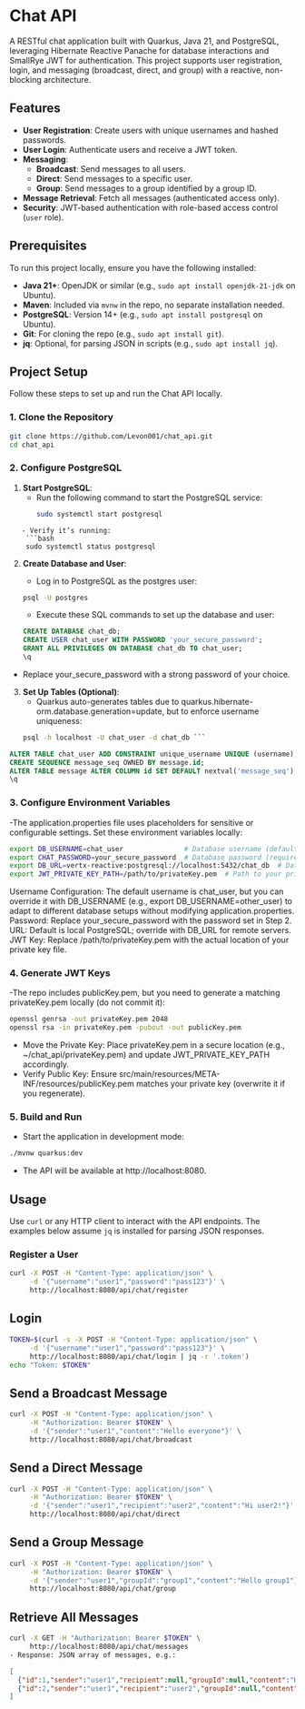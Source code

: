 # Chat API

A RESTful chat application built with Quarkus, Java 21, and PostgreSQL, leveraging Hibernate Reactive Panache for database interactions and SmallRye JWT for authentication. This project supports user registration, login, and messaging (broadcast, direct, and group) with a reactive, non-blocking architecture.

## Features
- **User Registration**: Create users with unique usernames and hashed passwords.
- **User Login**: Authenticate users and receive a JWT token.
- **Messaging**:
  - **Broadcast**: Send messages to all users.
  - **Direct**: Send messages to a specific user.
  - **Group**: Send messages to a group identified by a group ID.
- **Message Retrieval**: Fetch all messages (authenticated access only).
- **Security**: JWT-based authentication with role-based access control (`user` role).

## Prerequisites
To run this project locally, ensure you have the following installed:
- **Java 21+**: OpenJDK or similar (e.g., `sudo apt install openjdk-21-jdk` on Ubuntu).
- **Maven**: Included via `mvnw` in the repo, no separate installation needed.
- **PostgreSQL**: Version 14+ (e.g., `sudo apt install postgresql` on Ubuntu).
- **Git**: For cloning the repo (e.g., `sudo apt install git`).
- **jq**: Optional, for parsing JSON in scripts (e.g., `sudo apt install jq`).

## Project Setup
Follow these steps to set up and run the Chat API locally.

### 1. Clone the Repository
```bash
git clone https://github.com/Levon001/chat_api.git
cd chat_api
```

### 2. Configure PostgreSQL
1. **Start PostgreSQL**:
   - Run the following command to start the PostgreSQL service:
     ```bash
     sudo systemctl start postgresql 
```
   - Verify it’s running:
    ```bash
    sudo systemctl status postgresql 
```

2. **Create Database and User**:
   - Log in to PostgreSQL as the postgres user:
   ```bash
   psql -U postgres 
   ```

   - Execute these SQL commands to set up the database and user:

   ```sql
   CREATE DATABASE chat_db;
   CREATE USER chat_user WITH PASSWORD 'your_secure_password';
   GRANT ALL PRIVILEGES ON DATABASE chat_db TO chat_user;
   \q 
   ```
  - Replace your_secure_password with a strong password of your choice.

3. **Set Up Tables (Optional)**:
   - Quarkus auto-generates tables due to quarkus.hibernate-orm.database.generation=update, but to enforce username uniqueness:
   ```bash
   psql -h localhost -U chat_user -d chat_db ```
  ```sql
  ALTER TABLE chat_user ADD CONSTRAINT unique_username UNIQUE (username);
  CREATE SEQUENCE message_seq OWNED BY message.id;
  ALTER TABLE message ALTER COLUMN id SET DEFAULT nextval('message_seq');
  \q 
```

### 3. Configure Environment Variables
-The application.properties file uses placeholders for sensitive or configurable settings. Set these environment variables locally:
```bash
export DB_USERNAME=chat_user               # Database username (default: chat_user)
export CHAT_PASSWORD=your_secure_password  # Database password (required)
export DB_URL=vertx-reactive:postgresql://localhost:5432/chat_db  # Database URL (default)
export JWT_PRIVATE_KEY_PATH=/path/to/privateKey.pem  # Path to your private key
```
Username Configuration: The default username is chat_user, but you can override it with DB_USERNAME (e.g., export DB_USERNAME=other_user) to adapt to different database setups without modifying application.properties.
Password: Replace your_secure_password with the password set in Step 2.
URL: Default is local PostgreSQL; override with DB_URL for remote servers.
JWT Key: Replace /path/to/privateKey.pem with the actual location of your private key file.

### 4. Generate JWT Keys
-The repo includes publicKey.pem, but you need to generate a matching privateKey.pem locally (do not commit it):

```bash
openssl genrsa -out privateKey.pem 2048
openssl rsa -in privateKey.pem -pubout -out publicKey.pem
```
- Move the Private Key: Place privateKey.pem in a secure location (e.g., ~/chat_api/privateKey.pem) and update JWT_PRIVATE_KEY_PATH accordingly.
- Verify Public Key: Ensure src/main/resources/META-INF/resources/publicKey.pem matches your private key (overwrite it if you regenerate).

### 5. Build and Run
- Start the application in development mode:
```bash
./mvnw quarkus:dev 
```
- The API will be available at http://localhost:8080.


## Usage
Use `curl` or any HTTP client to interact with the API endpoints. The examples below assume `jq` is installed for parsing JSON responses.

### Register a User
```bash
curl -X POST -H "Content-Type: application/json" \
     -d '{"username":"user1","password":"pass123"}' \
     http://localhost:8080/api/chat/register
```
## Login
```bash
TOKEN=$(curl -s -X POST -H "Content-Type: application/json" \
     -d '{"username":"user1","password":"pass123"}' \
     http://localhost:8080/api/chat/login | jq -r '.token')
echo "Token: $TOKEN"
```
## Send a Broadcast Message
```bash
curl -X POST -H "Content-Type: application/json" \
     -H "Authorization: Bearer $TOKEN" \
     -d '{"sender":"user1","content":"Hello everyone"}' \
     http://localhost:8080/api/chat/broadcast
```
## Send a Direct Message
```bash
curl -X POST -H "Content-Type: application/json" \
     -H "Authorization: Bearer $TOKEN" \
     -d '{"sender":"user1","recipient":"user2","content":"Hi user2!"}' \
     http://localhost:8080/api/chat/direct
```
## Send a Group Message
```bash
curl -X POST -H "Content-Type: application/json" \
     -H "Authorization: Bearer $TOKEN" \
     -d '{"sender":"user1","groupId":"group1","content":"Hello group1"}' \
     http://localhost:8080/api/chat/group
```
## Retrieve All Messages
```bash
curl -X GET -H "Authorization: Bearer $TOKEN" \
     http://localhost:8080/api/chat/messages
- Response: JSON array of messages, e.g.: 
```
```json
[
  {"id":1,"sender":"user1","recipient":null,"groupId":null,"content":"Hello everyone","timestamp":1741014731898},
  {"id":2,"sender":"user1","recipient":"user2","groupId":null,"content":"Hi user2!","timestamp":1741015150720}
]
```
